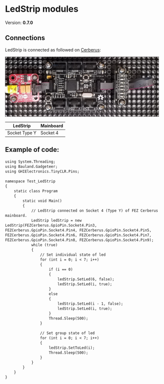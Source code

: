 # LedStrip modules
Version: __0.7.0__

## Connections ##
LedStrip is connected as followed on [Cerberus](http://docs.ghielectronics.com/hardware/legacy_products/gadgeteer/fez_cerberus.html):

![Schematic](Gadgeteer-LedStrip-Cerberus.jpg)

LedStrip    | Mainboard
------------- | ----------
Socket Type Y | Socket 4

## Example of code:
```CSharp
using System.Threading;
using Bauland.Gadgeteer;
using GHIElectronics.TinyCLR.Pins;

namespace Test_LedStrip
{
    static class Program
    {
        static void Main()
        {
            // LedStrip connected on Socket 4 (Type Y) of FEZ Cerberus mainboard.
            LedStrip ledStrip = new LedStrip(FEZCerberus.GpioPin.Socket4.Pin3, FEZCerberus.GpioPin.Socket4.Pin4, FEZCerberus.GpioPin.Socket4.Pin5, FEZCerberus.GpioPin.Socket4.Pin6, FEZCerberus.GpioPin.Socket4.Pin7, FEZCerberus.GpioPin.Socket4.Pin8, FEZCerberus.GpioPin.Socket4.Pin9);
            while (true)
            {
                // Set individual state of led
                for (int i = 0; i < 7; i++)
                {
                    if (i == 0)
                    {
                        ledStrip.SetLed(6, false);
                        ledStrip.SetLed(i, true);
                    }
                    else
                    {
                        ledStrip.SetLed(i - 1, false);
                        ledStrip.SetLed(i, true);
                    }
                    Thread.Sleep(500);
                }

                // Set group state of led
                for (int i = 0; i < 7; i++)
                {
                    ledStrip.SetToLed(i);
                    Thread.Sleep(500);
                }
            }
        }
    }
}
```
